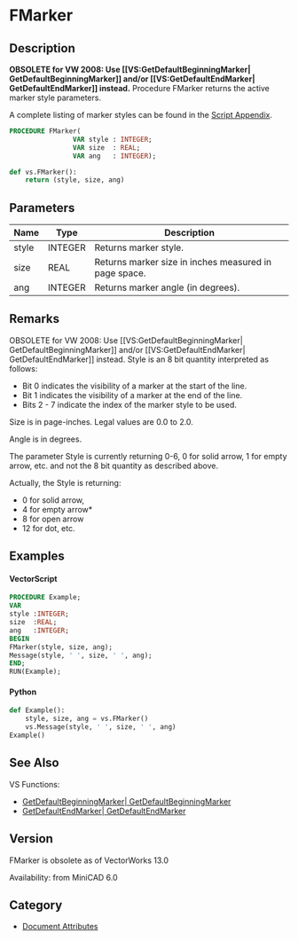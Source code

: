 # FMarker

## Description
<b>OBSOLETE for VW 2008: Use [[VS:GetDefaultBeginningMarker| GetDefaultBeginningMarker]] and/or [[VS:GetDefaultEndMarker| GetDefaultEndMarker]] instead.</b>
Procedure FMarker returns the active marker style parameters.

A complete listing of marker styles can be found in the [Script Appendix](../Appendix/pages/Appendix%20I%20-%20Markers.md).

```pascal
PROCEDURE FMarker(
				VAR style : INTEGER;
				VAR size  : REAL;
				VAR ang   : INTEGER);
```

```python
def vs.FMarker():
    return (style, size, ang)
```

## Parameters
|Name|Type|Description|
|---|---|---|
|style|INTEGER|Returns marker style.|
|size|REAL|Returns marker size in inches measured in page space.|
|ang|INTEGER|Returns marker angle (in degrees).|

## Remarks
OBSOLETE for VW 2008: Use [[VS:GetDefaultBeginningMarker| GetDefaultBeginningMarker]] and/or [[VS:GetDefaultEndMarker| GetDefaultEndMarker]] instead.
Style is an 8 bit quantity interpreted as follows:

* Bit 0 indicates the visibility of a marker at the start of the line.
* Bit 1 indicates the visibility of a marker at the end of the line.
* Bits 2 - 7 indicate the index of the marker style to be used.

Size is in page-inches. Legal values are 0.0 to 2.0.

Angle is in degrees.

The parameter Style is currently returning 0-6, 0 for solid arrow, 1 for empty arrow, etc. and not the 8 bit quantity as described above.

Actually, the Style is returning:
* 0 for solid arrow,
* 4 for empty arrow*
* 8 for open arrow
* 12 for dot, etc.

## Examples
#### VectorScript ####
```pascal
PROCEDURE Example;
VAR
style :INTEGER;
size  :REAL;
ang   :INTEGER;
BEGIN
FMarker(style, size, ang);
Message(style, ' ', size, ' ', ang);
END;
RUN(Example);
```
#### Python ####
```python
def Example():
	style, size, ang = vs.FMarker()
	vs.Message(style, ' ', size, ' ', ang)
Example()
```

## See Also
VS Functions:
* [GetDefaultBeginningMarker| GetDefaultBeginningMarker](GetDefaultBeginningMarker|%20GetDefaultBeginningMarker.md)
* [GetDefaultEndMarker| GetDefaultEndMarker](GetDefaultEndMarker|%20GetDefaultEndMarker.md)

## Version
FMarker is obsolete as of VectorWorks 13.0

Availability: from MiniCAD 6.0

## Category
* [Document Attributes](../Categories/Document%20Attributes.md)
